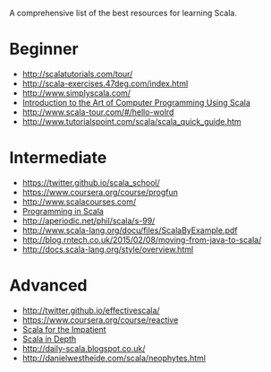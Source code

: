 A comprehensive list of the best resources for learning Scala. 


<h1>Beginner</h1>

* http://scalatutorials.com/tour/
* http://scala-exercises.47deg.com/index.html
* http://www.simplyscala.com/
* [Introduction to the Art of Computer Programming Using Scala](http://www.amazon.com/Introduction-Programming-Chapman-Textbooks-Computing/dp/1439896666)
* http://www.scala-tour.com/#/hello-wolrd
* http://www.tutorialspoint.com/scala/scala_quick_guide.htm

<h1>Intermediate</h1>

* https://twitter.github.io/scala_school/
* https://www.coursera.org/course/progfun
* http://www.scalacourses.com/
* [Programming in Scala](http://www.artima.com/shop/programming_in_scala_2ed)
* http://aperiodic.net/phil/scala/s-99/
* http://www.scala-lang.org/docu/files/ScalaByExample.pdf
* http://blog.rntech.co.uk/2015/02/08/moving-from-java-to-scala/
* http://docs.scala-lang.org/style/overview.html

<h1>Advanced</h1>

* http://twitter.github.io/effectivescala/
* https://www.coursera.org/course/reactive
* [Scala for the Impatient](http://www.amazon.com/Scala-Impatient-Cay-S-Horstmann/dp/0321774094) 
* [Scala in Depth](http://www.manning.com/suereth/)
* http://daily-scala.blogspot.co.uk/
* http://danielwestheide.com/scala/neophytes.html

